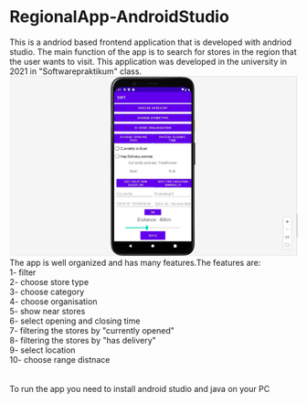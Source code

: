 # RegionalApp-AndroidStudio

This  is a andriod based frontend application that is developed with andriod studio. The main function of the app is to search for stores in the region that the user wants to visit. This application was developed in the university  in 2021 in  "Softwarepraktikum" class. <br />
<img src="praktikum_photos//filter.jpg" >
The app is well organized and  has many features.The features are: <br />
1- filter<br />
2- choose store type<br />
3- choose category<br />
4- choose organisation <br />
5- show near stores<br />
6- select opening and closing time<br />
7- filtering the stores by "currently opened"<br />
8- filtering the stores by "has delivery"<br />
9- select location<br />
10- choose range distnace
<br />
<br />
<br />
To run the app you need to install android studio and java on your PC

